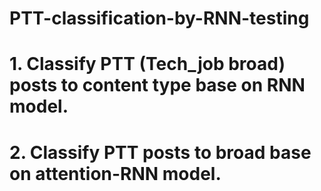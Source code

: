 # PTT-classification-by-RNN-testing

# 1. Classify PTT (Tech_job broad) posts to content type base on RNN model.
# 2. Classify PTT posts to broad base on attention-RNN model.

